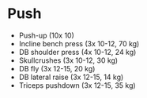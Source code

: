 # Push
* Push-up (10x 10)
* Incline bench press (3x 10-12, 70 kg)
* DB shoulder press (4x 10-12, 24 kg)
* Skullcrushes (3x 10-12, 30 kg)
* DB fly (3x 12-15, 20 kg)
* DB lateral raise (3x 12-15, 14 kg)
* Triceps pushdown (3x 12-15, 35 kg)
